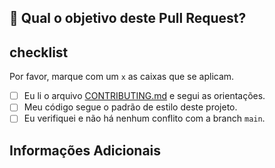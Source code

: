 ## 🚀 Qual o objetivo deste Pull Request?

## checklist

Por favor, marque com um `x` as caixas que se aplicam.

- [ ] Eu li o arquivo [CONTRIBUTING.md](./CONTRIBUTING.md) e segui as orientações.
- [ ] Meu código segue o padrão de estilo deste projeto.
- [ ] Eu verifiquei e não há nenhum conflito com a branch `main`.

## Informações Adicionais
